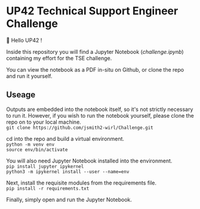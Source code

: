 # UP42 Technical Support Engineer Challenge
 👋 Hello UP42 ! 

 Inside this repository you will find a Jupyter Notebook (_challenge.ipynb_) containing my effort for the TSE challenge. 

You can view the notebook as a PDF in-situ on Github, or clone the repo and run it yourself.
 
## Useage

Outputs are embedded into the notebook itself, so it's not strictly necessary to run it. However, if you wish to run the notebook yourself, please clone the repo on to your local machine. <br/>
`git clone https://github.com/jsmith2-wirl/Challenge.git`

cd into the repo and build a virtual environment. <br/>
`python -m venv env` <br/>
`source env/bin/activate`

You will also need Jupyter Notebook installed into the environment. <br/>
`pip install jupyter ipykernel` <br/>
`python3 -m ipykernel install --user --name=env`

Next, install the requisite modules from the requirements file.  <br/>
`pip install -r requirements.txt`

Finally, simply open and run the Jupyter Notebook.
